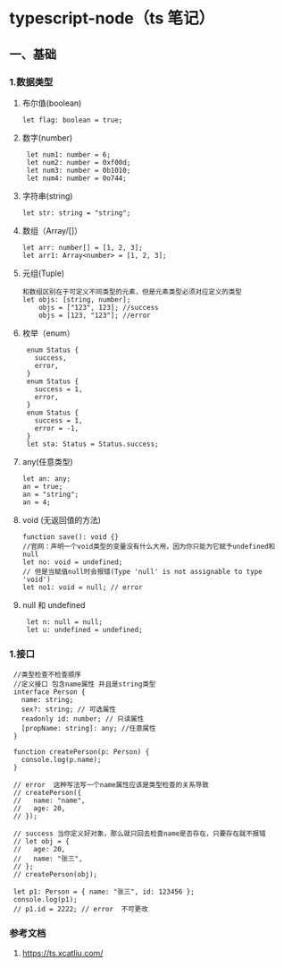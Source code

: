 # typescript-node（ts 笔记）

## 一、基础

### 1.数据类型

1. 布尔值(boolean)
   ```
   let flag: boolean = true;
   ```
2. 数字(number)
   ```
    let num1: number = 6;
    let num2: number = 0xf00d;
    let num3: number = 0b1010;
    let num4: number = 0o744;
   ```
3. 字符串(string)
   ```
   let str: string = "string";
   ```
4. 数组（Array/[]）
   ```
   let arr: number[] = [1, 2, 3];
   let arr1: Array<number> = [1, 2, 3];
   ```
5. 元组(Tuple)
   ```
   和数组区别在于可定义不同类型的元素，但是元素类型必须对应定义的类型
   let objs: [string, number];
       objs = ["123", 123]; //success
       objs = [123, "123"]; //error
   ```
6. 枚举（enum）
   ```
    enum Status {
      success,
      error,
    }
    enum Status {
      success = 1,
      error,
    }
    enum Status {
      success = 1,
      error = -1,
    }
    let sta: Status = Status.success;
   ```
7. any(任意类型)
   ```
   let an: any;
   an = true;
   an = "string";
   an = 4;
   ```
8. void (无返回值的方法)
   ```
   function save(): void {}
   //官网：声明一个void类型的变量没有什么大用，因为你只能为它赋予undefined和null
   let no: void = undefined;
   // 但是当赋值null时会报错(Type 'null' is not assignable to type 'void')
   let no1: void = null; // error
   ```
9. null 和 undefined
   ```
    let n: null = null;
    let u: undefined = undefined;
   ```

### 1.接口

```
 //类型检查不检查顺序
 //定义接口 包含name属性 并且是string类型
 interface Person {
   name: string;
   sex?: string; // 可选属性
   readonly id: number; // 只读属性
   [propName: string]: any; //任意属性
 }

 function createPerson(p: Person) {
   console.log(p.name);
 }

 // error  这种写法写一个name属性应该是类型检查的关系导致
 // createPerson({
 //   name: "name",
 //   age: 20,
 // });

 // success 当你定义好对象，那么就只回去检查name是否存在，只要存在就不报错
 // let obj = {
 //   age: 20,
 //   name: "张三",
 // };
 // createPerson(obj);

 let p1: Person = { name: "张三", id: 123456 };
 console.log(p1);
 // p1.id = 2222; // error  不可更改
```

### 参考文档

1.  https://ts.xcatliu.com/
